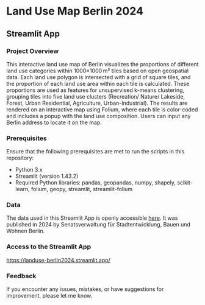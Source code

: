 # Land Use Map Berlin 2024
## Streamlit App

### Project Overview
This interactive land use map of Berlin visualizes the proportions of different land use categories within 1000×1000 m² tiles based on open geospatial data. Each land use polygon is intersected with a grid of square tiles, and the proportion of each land use area within each tile is calculated. These proportions are used as features for unsupervised k-means clustering, grouping tiles into five land use clusters (Recreation/ Nature/ Lakeside, Forest, Urban Residential, Agriculture, Urban-Industrial). The results are rendered on an interactive map using Folium, where each tile is color-coded and includes a popup with the land use composition. Users can input any Berlin address to locate it on the map.

### Prerequisites
Ensure that the following prerequisites are met to run the scripts in this repository:

- Python 3.x
- Streamlit (version 1.43.2)
- Required Python libraries: pandas, geopandas, numpy, shapely, scikit-learn, folium, geopy, streamlit, streamlit-folium

### Data
The data used in this Streamlit App is openly accessible [here](https://daten.berlin.de/datensaetze/alkis-berlin-tatsachliche-nutzung-wfs-0ee77a1d). It was published in 2024 by Senatsverwaltung für Stadtentwicklung, Bauen und Wohnen Berlin.

### Access to the Streamlit App

https://landuse-berlin2024.streamlit.app/

### Feedback

If you encounter any issues, mistakes, or have suggestions for improvement, please let me know.
